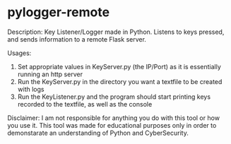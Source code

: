 # pylogger-remote

Description:
Key Listener/Logger made in Python. Listens to keys pressed, and sends information to a remote Flask server.


Usages:
1. Set appropriate values in KeyServer.py (the IP/Port) as it is essentially running an http server
2. Run the KeyServer.py in the directory you want a textfile to be created with logs
3. Run the KeyListener.py and the program should start printing keys recorded to the textfile, as well as the console


Disclaimer:
I am not responsible for anything you do with this tool or how you use it. This tool was made for educational purposes only in order to demonstarate an understanding of Python and CyberSecurity.

